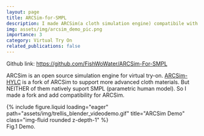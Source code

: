 ```yaml
---
layout: page
title: ARCSim-for-SMPL
description: I made ARCSim(a cloth simulation engine) compatibile with SMPL, supporting SMPL shape / pose interpolation, cloth & SMPL body physics.
img: assets/img/arcsim_demo_pic.png
importance: 3
category: Virtual Try On
related_publications: false
---
```


Github link: https://github.com/FishWoWater/ARCSim-For-SMPL

ARCSim is an open source simulation engine for virtual try-on. [ARCSim-HYLC](https://git.ista.ac.at/gsperl/ARCSim-HYLC) is a fork of ARCSim to support more advanced cloth materials. But NEITHER of them natively suport SMPL (parametric human model). So I made a fork and add compatibility for ARCSim. 


<div class="row">
    <div class="col-sm mt-3 mt-md-0">
        {% include figure.liquid loading="eager" path="assets/img/trellis_blender_videodemo.gif" title="ARCSim Demo" class="img-fluid rounded z-depth-1" %}
    </div>
</div>
<div class="caption">
    Fig.1 Demo.
</div>